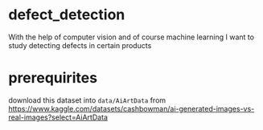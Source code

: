# defect_detection
With the help of computer vision and of course machine learning I want to study detecting defects in certain products


# prerequirites

download this dataset into `data/AiArtData` from https://www.kaggle.com/datasets/cashbowman/ai-generated-images-vs-real-images?select=AiArtData 
